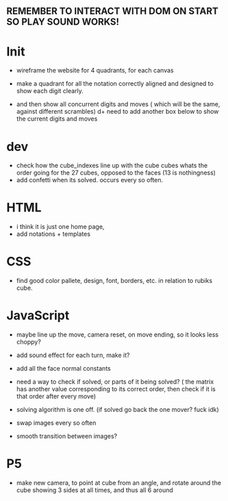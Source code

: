 ## REMEMBER TO INTERACT WITH DOM ON START SO PLAY SOUND WORKS!
# Init
+ wireframe the website for 4 quadrants, for each canvas
+ make a quadrant for all the notation correctly aligned and designed to show each digit clearly. 

+ and then show all concurrent digits and moves ( which will be the same, against different scrambles)
d+ need to add another box below to show the current digits and moves

# dev
+ check how the cube_indexes line up with the cube cubes whats the order going for the 27 cubes, opposed to the faces (13 is nothingness)
+ add confetti when its solved. occurs every so often.

# HTML
+ i think it is just one home page, 
+ add notations + templates


# CSS
+ find good color pallete, design, font, borders, etc. in relation to rubiks cube. 

# JavaScript
+ maybe line up the move, camera reset, on move ending, so it looks less choppy?

+ add sound effect for each turn, make it?

+ add all the face normal constants

+ need a way to check if solved, or parts of it being solved? 
( the matrix has another value corresponding to its correct order, then check if it is that order after every move)
+ solving algorithm is one off. (if solved go back the one mover? fuck idk)

+ swap images every so often
+ smooth transition between images?

# P5 
+ make new camera, to point at cube from an angle, and rotate around the cube showing 3 sides at all times, and thus all 6 around